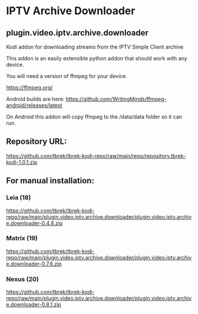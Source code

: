 # IPTV Archive Downloader
## plugin.video.iptv.archive.downloader

Kodi addon for downloading streams from the IPTV Simple Client archive

This addon is an easily extensible python addon that should work with any device.

You will need a version of ffmpeg for your device.

https://ffmpeg.org/

Android builds are here: https://github.com/WritingMinds/ffmpeg-android/releases/latest

On Android this addon will copy ffmpeg to the /data/data folder so it can run.


## Repository URL:
https://github.com/tbrek/tbrek-kodi-repo/raw/main/repo/repository.tbrek-kodi-1.0.1.zip


## For manual installation:

### Leia (18)
https://github.com/tbrek/tbrek-kodi-repo/raw/main/plugin.video.iptv.archive.downloader/plugin.video.iptv.archive.downloader-0.4.8.zip

### Matrix (19)
https://github.com/tbrek/tbrek-kodi-repo/raw/main/plugin.video.iptv.archive.downloader/plugin.video.iptv.archive.downloader-0.7.6.zip

### Nexus (20)
https://github.com/tbrek/tbrek-kodi-repo/raw/main/plugin.video.iptv.archive.downloader/plugin.video.iptv.archive.downloader-0.8.1.zip